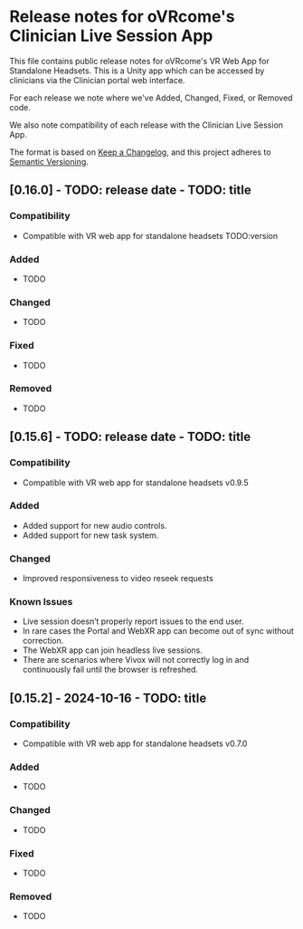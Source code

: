# Release notes for oVRcome's Clinician Live Session App

This file contains public release notes for oVRcome's VR Web App for Standalone Headsets. This is a Unity app which can be accessed by clinicians via the Clinician portal web interface.

For each release we note where we've Added, Changed, Fixed, or Removed code.

We also note compatibility of each release with the Clinician Live Session App.

The format is based on [Keep a Changelog](https://keepachangelog.com/en/1.1.0/),
and this project adheres to [Semantic Versioning](https://semver.org/spec/v2.0.0.html).

## [0.16.0] - TODO: release date - TODO: title

### Compatibility
- Compatible with VR web app for standalone headsets TODO:version

### Added

- TODO

### Changed

- TODO

### Fixed

- TODO

### Removed

- TODO

## [0.15.6] - TODO: release date - TODO: title

### Compatibility
- Compatible with VR web app for standalone headsets v0.9.5

### Added

- Added support for new audio controls.
- Added support for new task system.

### Changed

- Improved responsiveness to video reseek requests

### Known Issues
- Live session doesn’t properly report issues to the end user.
- In rare cases the Portal and WebXR app can become out of sync without correction.
- The WebXR app can join headless live sessions.
- There are scenarios where Vivox will not correctly log in and continuously fail until the browser is refreshed.

## [0.15.2] - 2024-10-16 - TODO: title

### Compatibility
- Compatible with VR web app for standalone headsets v0.7.0

### Added

- TODO

### Changed

- TODO

### Fixed

- TODO

### Removed

- TODO
